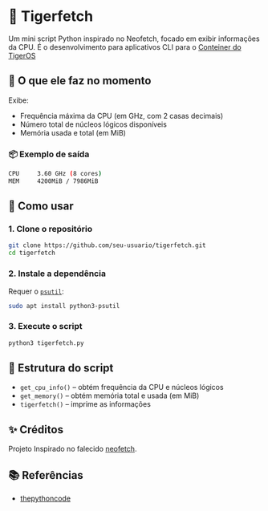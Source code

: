 # 🐯 Tigerfetch

Um mini script Python inspirado no Neofetch, focado em exibir informações da CPU. É o desenvolvimento para aplicativos CLI para o [Conteiner do TigerOS](https://github.com/selrahcsan/Conteiner-TigerOS)

## 🔧 O que ele faz no momento

Exibe:

* Frequência máxima da CPU (em GHz, com 2 casas decimais)
* Número total de núcleos lógicos disponíveis
* Memória usada e total (em MiB)

### 📦 Exemplo de saída

```bash
CPU     3.60 GHz (8 cores)
MEM     4200MiB / 7986MiB
```

## 🚀 Como usar

### 1. Clone o repositório

```bash
git clone https://github.com/seu-usuario/tigerfetch.git
cd tigerfetch
```

### 2. Instale a dependência

Requer o [`psutil`](https://pypi.org/project/psutil/):

```bash
sudo apt install python3-psutil  
```

### 3. Execute o script

```bash
python3 tigerfetch.py
```

## 📁 Estrutura do script

* `get_cpu_info()` – obtém frequência da CPU e núcleos lógicos
* `get_memory()` – obtém memória total e usada (em MiB)
* `tigerfetch()` – imprime as informações

## ✨ Créditos

Projeto Inspirado no falecido [neofetch](https://github.com/dylanaraps/neofetch).

## 📚 Referências

* [thepythoncode](https://thepythoncode.com/article/get-hardware-system-information-python#CPU_info)
